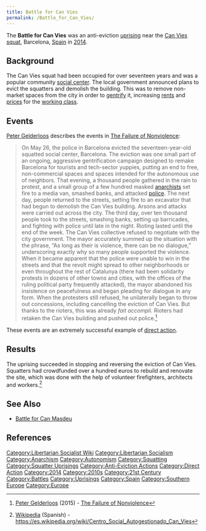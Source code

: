 ```yaml
---
title: Battle for Can Vies
permalink: /Battle_for_Can_Vies/
---
```


The **Battle for Can Vies** was an anti-eviction
[uprising](List_of_Libertarian_Socialist_Revolutions.md "wikilink") near
the [Can Vies](Can_Vies.md "wikilink") [squat](Squatting.md "wikilink"),
Barcelona, [Spain](Spain.md "wikilink") in
[2014](Timeline_of_Libertarian_Socialism_in_Southern_Europe.md "wikilink").

## Background

The Can Vies squat had been occupied for over seventeen years and was a
popular community [social center](Social_Center.md "wikilink"). The local
government announced plans to evict the squatters and demolish the
building. This was to remove non-market spaces from the city in order to
[gentrify](Gentrification.md "wikilink") it, increasing
[rents](Rent.md "wikilink") and [prices](Price.md "wikilink") for the [working
class](Working_Class.md "wikilink").

## Events

[Peter Gelderloos](Peter_Gelderloos.md "wikilink") describes the events in
[The Failure of Nonviolence](The_Failure_of_Nonviolence.md "wikilink"):

> On May 26, the police in Barcelona evicted the seventeen-year-old
> squatted social center, Barcelona. The eviction was one small part of
> an ongoing, aggressive gentrification campaign designed to remake
> Barcelona for tourists and tech-sector yuppies, putting an end to
> free, non-commercial spaces and spaces intended for the autonomous use
> of neighbors. That evening, a thousand people gathered in the rain to
> protest, and a small group of a few hundred masked
> [anarchists](Anarchism.md "wikilink") set fire to a media van, smashed
> banks, and attacked [police](police.md "wikilink"). The next day, people
> returned to the streets, setting fire to an excavator that had begun
> to demolish the Can Vies building. Arsons and attacks were carried out
> across the city. The third day, over ten thousand people took to the
> streets, smashing banks, setting up barricades, and fighting with
> police until late in the night. Rioting lasted until the end of the
> week. The Can Vies collective refused to negotiate with the city
> government. The mayor accurately summed up the situation with the
> phrase, “As long as their is violence, there can be no dialogue,”
> underscoring exactly why so many people supported the violence. When
> it became apparent that the police were unable to win in the streets
> and that the revolt might spread to other neighborhoods or even
> throughout the rest of Catalunya (there had been solidarity protests
> in dozens of other towns and cities, with the offices of the ruling
> political party frequently attacked), the mayor abandoned his
> insistence on peacefulness and began pleading for dialogue in any
> form. When the protesters still refused, he unilaterally began to
> throw out concessions, including cancelling the eviction of Can Vies.
> But thanks to the rioters, this was already <em>fait accompli</em>.
> Rioters had retaken the Can Vies building and pushed out police.[^1]

These events are an extremely successful example of [direct
action](Direct_Action.md "wikilink").

## Results

The uprising succeeded in stopping and reversing the eviction of Can
Vies. Squatters had crowdfunded over a hundred euros to rebuild and
renovate the site, which was done with the help of volunteer
firefighters, architects and workers.[^2]

## See Also

- [Battle for Can Masdeu](Battle_for_Can_Masdeu.md "wikilink")

## References

<references />

[Category:Libertarian Socialist
Wiki](Category:Libertarian_Socialist_Wiki.md "wikilink")
[Category:Libertarian
Socialism](Category:Libertarian_Socialism.md "wikilink")
[Category:Anarchism](Category:Anarchism.md "wikilink")
[Category:Autonomism](Category:Autonomism.md "wikilink")
[Category:Squatting](Category:Squatting.md "wikilink") [Category:Squatter
Uprisings](Category:Squatter_Uprisings.md "wikilink")
[Category:Anti-Eviction
Actions](Category:Anti-Eviction_Actions.md "wikilink") [Category:Direct
Action](Category:Direct_Action.md "wikilink")
[Category:2014](Category:2014.md "wikilink")
[Category:2010s](Category:2010s.md "wikilink") [Category:21st
Century](Category:21st_Century.md "wikilink")
[Category:Battles](Category:Battles.md "wikilink")
[Category:Uprisings](Category:Uprisings.md "wikilink")
[Category:Spain](Category:Spain.md "wikilink") [Category:Southern
Europe](Category:Southern_Europe.md "wikilink")
[Category:Europe](Category:Europe.md "wikilink")

[^1]: [Peter Gelderloos](Peter_Gelderloos.md "wikilink") (2015) - [The
    Failure of Nonviolence](The_Failure_of_Nonviolence.md "wikilink")

[^2]: [Wikipedia](Wikipedia.md "wikilink") (Spanish) -
    <https://es.wikipedia.org/wiki/Centro_Social_Autogestionado_Can_Vies>